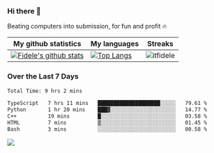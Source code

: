 ### Hi there 👋
<p>Beating computers into submission, for fun and profit 🔥</p>

|My github statistics|My languages|Streaks|
|-|-|-|
|[![Fidele's github stats](https://github-readme-stats.vercel.app/api?username=itfidele&count_private=true&show_icons=true&theme=dark&hide_title=true)](https://github.com/itfidele)|[![Top Langs](https://github-readme-stats.vercel.app/api/top-langs/?username=itfidele&show_icons=true&langs_count=8&theme=dark&layout=compact&hide_title=true)](https://github.com/itfidele)|![itfidele](https://github-readme-streak-stats.herokuapp.com/?user=itfidele&theme=dark)

### Over the Last 7 Days
<!--START_SECTION:waka-->

```txt
Total Time: 9 hrs 2 mins

TypeScript   7 hrs 11 mins   ████████████████████░░░░░   79.61 %
Python       1 hr 20 mins    ███▓░░░░░░░░░░░░░░░░░░░░░   14.77 %
C++          19 mins         █░░░░░░░░░░░░░░░░░░░░░░░░   03.58 %
HTML         7 mins          ▒░░░░░░░░░░░░░░░░░░░░░░░░   01.45 %
Bash         3 mins          ░░░░░░░░░░░░░░░░░░░░░░░░░   00.58 %
```

<!--END_SECTION:waka-->



![](https://komarev.com/ghpvc/?username=itfidele)

